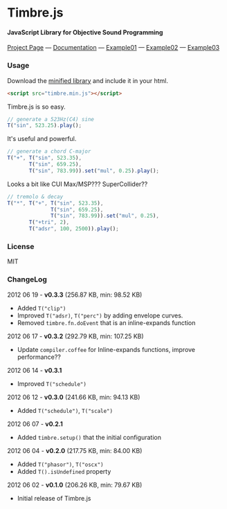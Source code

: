 Timbre.js
========

#### JavaScript Library for Objective Sound Programming ####

[Project Page](http://mohayonao.github.com/timbre/) — [Documentation](http://mohayonao.github.com/timbre/documents) — [Example01](http://mohayonao.github.com/timbre/examples/002_rhythmsequencer.html)  — [Example02](http://mohayonao.github.com/timbre/examples/003_loadwavfiles.html)  — [Example03](http://mohayonao.github.com/timbre/examples/004_timbresynth.html)


### Usage ###

Download the [minified library](http://mohayonao.github.com/timbre/timbre.min.js) and include it in your html.
```html
<script src="timbre.min.js"></script>
```

Timbre.js is so easy.
```js
// generate a 523Hz(C4) sine
T("sin", 523.25).play();
```

It's useful and powerful.
```js
// generate a chord C-major 
T("+", T("sin", 523.35),
       T("sin", 659.25),
       T("sin", 783.99)).set("mul", 0.25).play();
```

Looks a bit like CUI Max/MSP??? SuperCollider??
```js
// tremolo & decay  
T("*", T("+", T("sin", 523.35),
              T("sin", 659.25),
              T("sin", 783.99)).set("mul", 0.25),
       T("+tri", 2),
       T("adsr", 100, 2500)).play();
```

### License ###

MIT

### ChangeLog ###
2012 06 19 - **v0.3.3** (256.87 KB, min: 98.52 KB)
* Added `T("clip")`
* Improved `T("adsr)`, `T("perc")` by adding envelope curves.
* Removed `timbre.fn.doEvent` that is an inline-expands function 


2012 06 17 - **v0.3.2** (292.79 KB, min: 107.25 KB)
* Update `compiler.coffee` for Inline-expands functions, improve performance??


2012 06 14 - **v0.3.1**
* Improved `T("schedule")`


2012 06 12 - **v0.3.0** (241.66 KB, min: 94.13 KB)
* Added `T("schedule")`, `T("scale")`


2012 06 07 - **v0.2.1**
* Added `timbre.setup()` that the initial configuration


2012 06 04 - **v0.2.0** (217.75 KB, min: 84.00 KB)
* Added `T("phasor")`, `T("oscx")`
* Added `T().isUndefined` property


2012 06 02 - **v0.1.0** (206.26 KB, min: 79.67 KB)

* Initial release of Timbre.js
